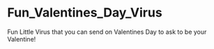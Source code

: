 # Fun_Valentines_Day_Virus
Fun Little Virus that you can send on Valentines Day to ask to be your Valentine!
